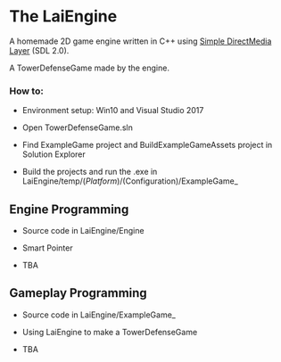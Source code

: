 # The LaiEngine

A homemade 2D game engine written in C++ using [Simple DirectMedia Layer](https://www.libsdl.org/) (SDL 2.0).

A TowerDefenseGame made by the engine.

### How to:

* Environment setup: Win10 and Visual Studio 2017

* Open TowerDefenseGame.sln

* Find ExampleGame project and BuildExampleGameAssets project in Solution Explorer

* Build the projects and run the .exe in LaiEngine/temp/($Platform)/$(Configuration)/ExampleGame_

## Engine Programming

* Source code in LaiEngine/Engine

* Smart Pointer

* TBA

## Gameplay Programming

* Source code in LaiEngine/ExampleGame_

* Using LaiEngine to make a TowerDefenseGame

* TBA